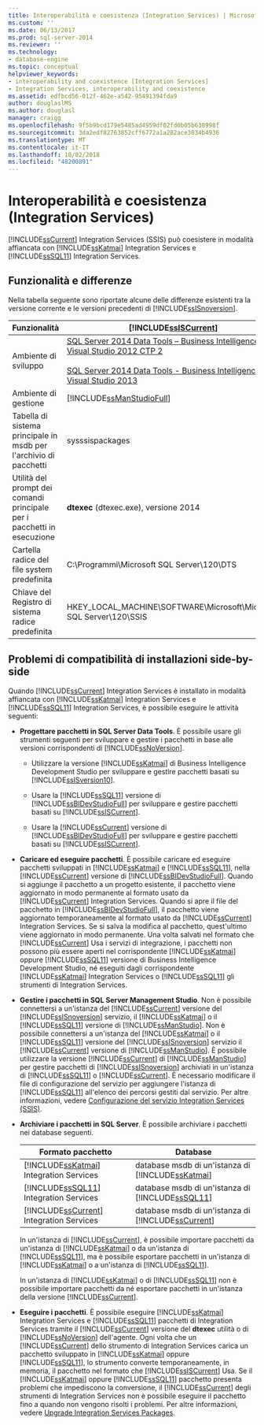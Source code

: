 ```yaml
---
title: Interoperabilità e coesistenza (Integration Services) | Microsoft Docs
ms.custom: ''
ms.date: 06/13/2017
ms.prod: sql-server-2014
ms.reviewer: ''
ms.technology:
- database-engine
ms.topic: conceptual
helpviewer_keywords:
- interoperability and coexistence [Integration Services]
- Integration Services, interoperability and coexistence
ms.assetid: edfbcd56-012f-462e-a542-95491394fda9
author: douglaslMS
ms.author: douglasl
manager: craigg
ms.openlocfilehash: 9f5b9bcd179e5485ad4959df02fd0b05b638998f
ms.sourcegitcommit: 3da2edf82763852cff6772a1a282ace3034b4936
ms.translationtype: MT
ms.contentlocale: it-IT
ms.lasthandoff: 10/02/2018
ms.locfileid: "48200891"
---
```

# <a name="interoperability-and-coexistence-integration-services"></a>Interoperabilità e coesistenza (Integration Services)
  [!INCLUDE[ssCurrent](../../includes/sscurrent-md.md)] Integration Services (SSIS) può coesistere in modalità affiancata con [!INCLUDE[ssKatmai](../../includes/sskatmai-md.md)] Integration Services e [!INCLUDE[ssSQL11](../../includes/sssql11-md.md)] Integration Services.  
  
## <a name="features-and-differences"></a>Funzionalità e differenze  
 Nella tabella seguente sono riportate alcune delle differenze esistenti tra la versione corrente e le versioni precedenti di [!INCLUDE[ssISnoversion](../../includes/ssisnoversion-md.md)].  
  
|Funzionalità|[!INCLUDE[ssISCurrent](../../includes/ssiscurrent-md.md)]|[!INCLUDE[ssISversion11](../../includes/ssisversion11-md.md)]|[!INCLUDE[ssISversion10](../../includes/ssisversion10-md.md)]|  
|-------------|-------------------------------|---------------------------------|---------------------------------|  
|Ambiente di sviluppo|[SQL Server 2014 Data Tools – Business Intelligence per Visual Studio 2012 CTP 2](http://www.microsoft.com/download/details.aspx?id=40736)<br /><br /> [SQL Server 2014 Data Tools - Business Intelligence per Visual Studio 2013](http://www.microsoft.com/download/details.aspx?id=42313)|[SQL Server Data Tools per Visual Studio 2010](http://msdn.microsoft.com/library/hh500335\(v=vs.103\).aspx)<br /><br /> [SQL Server Data Tools – Business Intelligence per Visual Studio 2012](http://www.microsoft.com/download/details.aspx?id=36843)|Business Intelligence Development Studio ([!INCLUDE[msCoName](../../includes/msconame-md.md)] [!INCLUDE[vsOrcas](../../includes/vsorcas-md.md)])|  
|Ambiente di gestione|[!INCLUDE[ssManStudioFull](../../includes/ssmanstudiofull-md.md)]|[!INCLUDE[ssManStudioFull](../../includes/ssmanstudiofull-md.md)]|[!INCLUDE[ssManStudioFull](../../includes/ssmanstudiofull-md.md)]|  
|Tabella di sistema principale in msdb per l'archivio di pacchetti|sysssispackages|sysssispackages|sysssispackages|  
|Utilità del prompt dei comandi principale per i pacchetti in esecuzione|**dtexec** (dtexec.exe), versione 2014|**dtexec** (dtexec.exe), versione 2012|**dtexec** (dtexec.exe), versione 2008|  
|Cartella radice del file system predefinita|C:\Programmi\Microsoft SQL Server\120\DTS|C:\Programmi\Microsoft SQL Server\110\DTS|C:\Programmi\Microsoft SQL Server\100\DTS|  
|Chiave del Registro di sistema radice predefinita|HKEY_LOCAL_MACHINE\SOFTWARE\Microsoft\Microsoft SQL Server\120\SSIS|HKEY_LOCAL_MACHINE\SOFTWARE\Microsoft\Microsoft SQL Server\110\SSIS|HKEY_LOCAL_MACHINE\SOFTWARE\Microsoft\Microsoft SQL Server\100\SSIS|  
  
## <a name="side-by-side-compatibility-issues"></a>Problemi di compatibilità di installazioni side-by-side  
 Quando [!INCLUDE[ssCurrent](../../includes/sscurrent-md.md)] Integration Services è installato in modalità affiancata con [!INCLUDE[ssKatmai](../../includes/sskatmai-md.md)] Integration Services e [!INCLUDE[ssSQL11](../../includes/sssql11-md.md)] Integration Services, è possibile eseguire le attività seguenti:  
  
-   **Progettare pacchetti in SQL Server Data Tools**. È possibile usare gli strumenti seguenti per sviluppare e gestire i pacchetti in base alle versioni corrispondenti di [!INCLUDE[ssNoVersion](../../includes/ssnoversion-md.md)].  
  
    -   Utilizzare la versione [!INCLUDE[ssKatmai](../../includes/sskatmai-md.md)] di Business Intelligence Development Studio per sviluppare e gestire pacchetti basati su [!INCLUDE[ssISversion10](../../includes/ssisversion10-md.md)].  
  
    -   Usare la [!INCLUDE[ssSQL11](../../includes/sssql11-md.md)] versione di [!INCLUDE[ssBIDevStudioFull](../../includes/ssbidevstudiofull-md.md)] per sviluppare e gestire pacchetti basati su [!INCLUDE[ssISCurrent](../../includes/ssiscurrent-md.md)].  
  
    -   Usare la [!INCLUDE[ssCurrent](../../includes/sscurrent-md.md)] versione di [!INCLUDE[ssBIDevStudioFull](../../includes/ssbidevstudiofull-md.md)] per sviluppare e gestire pacchetti basati su [!INCLUDE[ssISCurrent](../../includes/ssiscurrent-md.md)].  
  
-   **Caricare ed eseguire pacchetti**. È possibile caricare ed eseguire pacchetti sviluppati in [!INCLUDE[ssKatmai](../../includes/sskatmai-md.md)] e [!INCLUDE[ssSQL11](../../includes/sssql11-md.md)], nella [!INCLUDE[ssCurrent](../../includes/sscurrent-md.md)] versione di [!INCLUDE[ssBIDevStudioFull](../../includes/ssbidevstudiofull-md.md)]. Quando si aggiunge il pacchetto a un progetto esistente, il pacchetto viene aggiornato in modo permanente al formato usato da [!INCLUDE[ssCurrent](../../includes/sscurrent-md.md)] Integration Services. Quando si apre il file del pacchetto in [!INCLUDE[ssBIDevStudioFull](../../includes/ssbidevstudiofull-md.md)], il pacchetto viene aggiornato temporaneamente al formato usato da [!INCLUDE[ssCurrent](../../includes/sscurrent-md.md)] Integration Services. Se si salva la modifica al pacchetto, quest'ultimo viene aggiornato in modo permanente. Una volta salvati nel formato che [!INCLUDE[ssCurrent](../../includes/sscurrent-md.md)] Usa i servizi di integrazione, i pacchetti non possono più essere aperti nel corrispondente [!INCLUDE[ssKatmai](../../includes/sskatmai-md.md)] oppure [!INCLUDE[ssSQL11](../../includes/sssql11-md.md)] versione di Business Intelligence Development Studio, né eseguiti dagli corrispondente [!INCLUDE[ssKatmai](../../includes/sskatmai-md.md)] Integration Services o [!INCLUDE[ssSQL11](../../includes/sssql11-md.md)] gli strumenti di Integration Services.  
  
-   **Gestire i pacchetti in SQL Server Management Studio**. Non è possibile connettersi a un'istanza del [!INCLUDE[ssCurrent](../../includes/sscurrent-md.md)] versione del [!INCLUDE[ssISnoversion](../../includes/ssisnoversion-md.md)] servizio, il [!INCLUDE[ssKatmai](../../includes/sskatmai-md.md)] o il [!INCLUDE[ssSQL11](../../includes/sssql11-md.md)] versione di [!INCLUDE[ssManStudio](../../includes/ssmanstudio-md.md)]. Non è possibile connettersi a un'istanza del [!INCLUDE[ssKatmai](../../includes/sskatmai-md.md)] o il [!INCLUDE[ssSQL11](../../includes/sssql11-md.md)] versione del [!INCLUDE[ssISnoversion](../../includes/ssisnoversion-md.md)] servizio il [!INCLUDE[ssCurrent](../../includes/sscurrent-md.md)] versione di [!INCLUDE[ssManStudio](../../includes/ssmanstudio-md.md)]. È possibile utilizzare la versione [!INCLUDE[ssCurrent](../../includes/sscurrent-md.md)] di [!INCLUDE[ssManStudio](../../includes/ssmanstudio-md.md)] per gestire pacchetti di [!INCLUDE[ssISnoversion](../../includes/ssisnoversion-md.md)] archiviati in un'istanza di [!INCLUDE[ssSQL11](../../includes/sssql11-md.md)] o [!INCLUDE[ssCurrent](../../includes/sscurrent-md.md)]. È necessario modificare il file di configurazione del servizio per aggiungere l'istanza di [!INCLUDE[ssSQL11](../../includes/sssql11-md.md)] all'elenco dei percorsi gestiti dal servizio. Per altre informazioni, vedere [Configurazione del servizio Integration Services &#40;SSIS&#41;](../service/integration-services-service-ssis-service.md).  
  
-   **Archiviare i pacchetti in SQL Server**. È possibile archiviare i pacchetti nei database seguenti.  
  
    |Formato pacchetto|Database|  
    |--------------------|--------------|  
    |[!INCLUDE[ssKatmai](../../includes/sskatmai-md.md)] Integration Services|database msdb di un'istanza di [!INCLUDE[ssKatmai](../../includes/sskatmai-md.md)]|  
    |[!INCLUDE[ssSQL11](../../includes/sssql11-md.md)] Integration Services|database msdb di un'istanza di [!INCLUDE[ssSQL11](../../includes/sssql11-md.md)]|  
    |[!INCLUDE[ssCurrent](../../includes/sscurrent-md.md)] Integration Services|database msdb di un'istanza di [!INCLUDE[ssCurrent](../../includes/sscurrent-md.md)]|  
  
     In un'istanza di [!INCLUDE[ssCurrent](../../includes/sscurrent-md.md)], è possibile importare pacchetti da un'istanza di [!INCLUDE[ssKatmai](../../includes/sskatmai-md.md)] o da un'istanza di [!INCLUDE[ssSQL11](../../includes/sssql11-md.md)], ma è possibile esportare pacchetti in un'istanza di [!INCLUDE[ssKatmai](../../includes/sskatmai-md.md)] o a un'istanza di [!INCLUDE[ssSQL11](../../includes/sssql11-md.md)].  
  
     In un'istanza di [!INCLUDE[ssKatmai](../../includes/sskatmai-md.md)] o di [!INCLUDE[ssSQL11](../../includes/sssql11-md.md)] non è possibile importare pacchetti da né esportare pacchetti in un'istanza della versione [!INCLUDE[ssCurrent](../../includes/sscurrent-md.md)].  
  
-   **Eseguire i pacchetti**. È possibile eseguire [!INCLUDE[ssKatmai](../../includes/sskatmai-md.md)] Integration Services e [!INCLUDE[ssSQL11](../../includes/sssql11-md.md)] pacchetti di Integration Services tramite il [!INCLUDE[ssCurrent](../../includes/sscurrent-md.md)] versione del **dtexec** utilità o di [!INCLUDE[ssNoVersion](../../includes/ssnoversion-md.md)] dell'agente. Ogni volta che un [!INCLUDE[ssCurrent](../../includes/sscurrent-md.md)] dello strumento di Integration Services carica un pacchetto sviluppato in [!INCLUDE[ssKatmai](../../includes/sskatmai-md.md)] oppure [!INCLUDE[ssSQL11](../../includes/sssql11-md.md)], lo strumento converte temporaneamente, in memoria, il pacchetto nel formato che [!INCLUDE[ssISCurrent](../../includes/ssiscurrent-md.md)] Usa. Se il [!INCLUDE[ssKatmai](../../includes/sskatmai-md.md)] oppure [!INCLUDE[ssSQL11](../../includes/sssql11-md.md)] pacchetto presenta problemi che impediscono la conversione, il [!INCLUDE[ssCurrent](../../includes/sscurrent-md.md)] degli strumenti di Integration Services non è possibile eseguire il pacchetto fino a quando non vengono risolti i problemi. Per altre informazioni, vedere [Upgrade Integration Services Packages](upgrade-integration-services-packages.md).  
  
  
